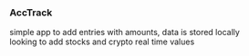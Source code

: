 ### AccTrack

simple app to add entries with amounts, data is stored locally  
looking to add stocks and crypto real time values
